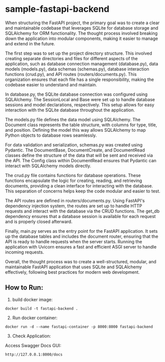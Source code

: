 # sample-fastapi-backend

When structuring the FastAPI project, the primary goal was to create a clear and maintainable codebase that leverages SQLite for database storage and SQLAlchemy for ORM functionality. The thought process involved breaking down the application into modular components, making it easier to manage and extend in the future.

The first step was to set up the project directory structure. This involved creating separate directories and files for different aspects of the application, such as database connection management (database.py), data models (models.py), data schemas (schemas.py), database interaction functions (crud.py), and API routes (routers/documents.py). This organization ensures that each file has a single responsibility, making the codebase easier to understand and maintain.

In database.py, the SQLite database connection was configured using SQLAlchemy. The SessionLocal and Base were set up to handle database sessions and model declarations, respectively. This setup allows for easy interaction with the SQLite database throughout the application.

The models.py file defines the data model using SQLAlchemy. The Document class represents the table structure, with columns for type, title, and position. Defining the model this way allows SQLAlchemy to map Python objects to database rows seamlessly.

For data validation and serialization, schemas.py was created using Pydantic. The DocumentBase, DocumentCreate, and DocumentRead classes define the structure of the data that will be sent and received via the API. The Config class within DocumentRead ensures that Pydantic can interact with SQLAlchemy models directly.

The crud.py file contains functions for database operations. These functions encapsulate the logic for creating, reading, and retrieving documents, providing a clean interface for interacting with the database. This separation of concerns helps keep the code modular and easier to test.

The API routes are defined in routers/documents.py. Using FastAPI's dependency injection system, the routes are set up to handle HTTP requests and interact with the database via the CRUD functions. The get_db dependency ensures that a database session is available for each request and is properly closed afterward.

Finally, main.py serves as the entry point for the FastAPI application. It sets up the database tables and includes the document router, ensuring that the API is ready to handle requests when the server starts. Running the application with Uvicorn ensures a fast and efficient ASGI server to handle incoming requests.

Overall, the thought process was to create a well-structured, modular, and maintainable FastAPI application that uses SQLite and SQLAlchemy effectively, following best practices for modern web development.

## How to Run:

1. build docker image:
```commandline
docker build -t fastapi-backend .
```

2. Run docker container:
```commandline
docker run -d --name fastapi-container -p 8000:8000 fastapi-backend
```

3. Check Application:

Access Swagger Docs GUI:
```commandline
http://127.0.0.1:8000/docs
```
